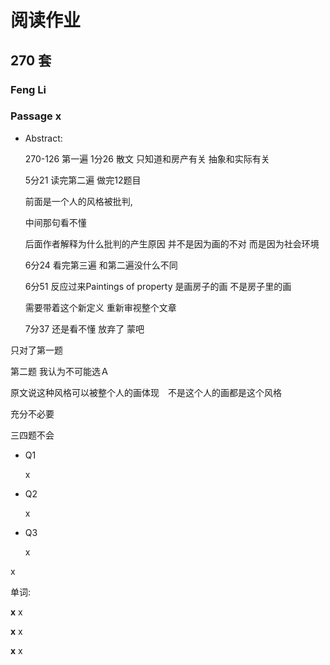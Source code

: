 # 阅读作业

## 270 套

### Feng Li

### Passage x

- Abstract:

  270-126 第一遍 1分26 散文   只知道和房产有关  抽象和实际有关

  5分21  读完第二遍 做完12题目

  前面是一个人的风格被批判, 

  中间那句看不懂  

  后面作者解释为什么批判的产生原因 并不是因为画的不对 而是因为社会环境

  6分24 看完第三遍 和第二遍没什么不同

  6分51 反应过来Paintings of property 是画房子的画  不是房子里的画

  需要带着这个新定义 重新审视整个文章

  7分37 还是看不懂  放弃了 蒙吧

只对了第一题  



第二题 我认为不可能选Ａ

原文说这种风格可以被整个人的画体现　不是这个人的画都是这个风格

充分不必要

三四题不会  



- Q1

  x

- Q2

  x

- Q3

  x

x

单词:

**x** x

**x** x

**x** x